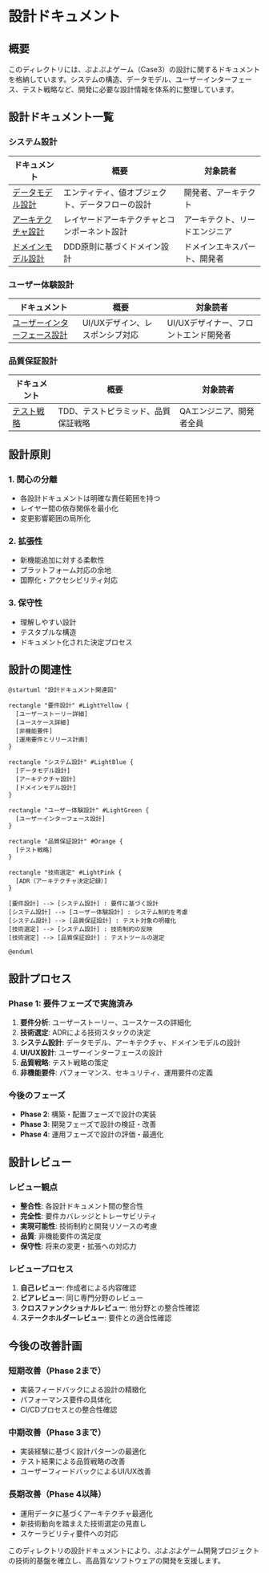# 設計ドキュメント

## 概要

このディレクトリには、ぷよぷよゲーム（Case3）の設計に関するドキュメントを格納しています。システムの構造、データモデル、ユーザーインターフェース、テスト戦略など、開発に必要な設計情報を体系的に整理しています。

## 設計ドキュメント一覧

### システム設計

| ドキュメント | 概要 | 対象読者 |
|--------------|------|----------|
| [データモデル設計](データモデル設計.md) | エンティティ、値オブジェクト、データフローの設計 | 開発者、アーキテクト |
| [アーキテクチャ設計](アーキテクチャ設計.md) | レイヤードアーキテクチャとコンポーネント設計 | アーキテクト、リードエンジニア |
| [ドメインモデル設計](ドメインモデル設計.md) | DDD原則に基づくドメイン設計 | ドメインエキスパート、開発者 |

### ユーザー体験設計

| ドキュメント | 概要 | 対象読者 |
|--------------|------|----------|
| [ユーザーインターフェース設計](ユーザーインターフェース設計.md) | UI/UXデザイン、レスポンシブ対応 | UI/UXデザイナー、フロントエンド開発者 |

### 品質保証設計

| ドキュメント | 概要 | 対象読者 |
|--------------|------|----------|
| [テスト戦略](テスト戦略.md) | TDD、テストピラミッド、品質保証戦略 | QAエンジニア、開発者全員 |

## 設計原則

### 1. 関心の分離
- 各設計ドキュメントは明確な責任範囲を持つ
- レイヤー間の依存関係を最小化
- 変更影響範囲の局所化

### 2. 拡張性
- 新機能追加に対する柔軟性
- プラットフォーム対応の余地
- 国際化・アクセシビリティ対応

### 3. 保守性
- 理解しやすい設計
- テスタブルな構造
- ドキュメント化された決定プロセス

## 設計の関連性

```plantuml
@startuml "設計ドキュメント関連図"

rectangle "要件設計" #LightYellow {
  [ユーザーストーリー詳細]
  [ユースケース詳細]
  [非機能要件]
  [運用要件とリリース計画]
}

rectangle "システム設計" #LightBlue {
  [データモデル設計]
  [アーキテクチャ設計]
  [ドメインモデル設計]
}

rectangle "ユーザー体験設計" #LightGreen {
  [ユーザーインターフェース設計]
}

rectangle "品質保証設計" #Orange {
  [テスト戦略]
}

rectangle "技術選定" #LightPink {
  [ADR（アーキテクチャ決定記録）]
}

[要件設計] --> [システム設計] : 要件に基づく設計
[システム設計] --> [ユーザー体験設計] : システム制約を考慮
[システム設計] --> [品質保証設計] : テスト対象の明確化
[技術選定] --> [システム設計] : 技術制約の反映
[技術選定] --> [品質保証設計] : テストツールの選定

@enduml
```

## 設計プロセス

### Phase 1: 要件フェーズで実施済み

1. **要件分析**: ユーザーストーリー、ユースケースの詳細化
2. **技術選定**: ADRによる技術スタックの決定
3. **システム設計**: データモデル、アーキテクチャ、ドメインモデルの設計
4. **UI/UX設計**: ユーザーインターフェースの設計
5. **品質戦略**: テスト戦略の策定
6. **非機能要件**: パフォーマンス、セキュリティ、運用要件の定義

### 今後のフェーズ

- **Phase 2**: 構築・配置フェーズで設計の実装
- **Phase 3**: 開発フェーズで設計の検証・改善
- **Phase 4**: 運用フェーズで設計の評価・最適化

## 設計レビュー

### レビュー観点

- **整合性**: 各設計ドキュメント間の整合性
- **完全性**: 要件カバレッジとトレーサビリティ
- **実現可能性**: 技術制約と開発リソースの考慮
- **品質**: 非機能要件の満足度
- **保守性**: 将来の変更・拡張への対応力

### レビュープロセス

1. **自己レビュー**: 作成者による内容確認
2. **ピアレビュー**: 同じ専門分野のレビュー
3. **クロスファンクショナルレビュー**: 他分野との整合性確認
4. **ステークホルダーレビュー**: 要件との適合性確認

## 今後の改善計画

### 短期改善（Phase 2まで）
- 実装フィードバックによる設計の精緻化
- パフォーマンス要件の具体化
- CI/CDプロセスとの整合性確認

### 中期改善（Phase 3まで）
- 実装経験に基づく設計パターンの最適化
- テスト結果による品質戦略の改善
- ユーザーフィードバックによるUI/UX改善

### 長期改善（Phase 4以降）
- 運用データに基づくアーキテクチャ最適化
- 新技術動向を踏まえた技術選定の見直し
- スケーラビリティ要件への対応

このディレクトリの設計ドキュメントにより、ぷよぷよゲーム開発プロジェクトの技術的基盤を確立し、高品質なソフトウェアの開発を支援します。